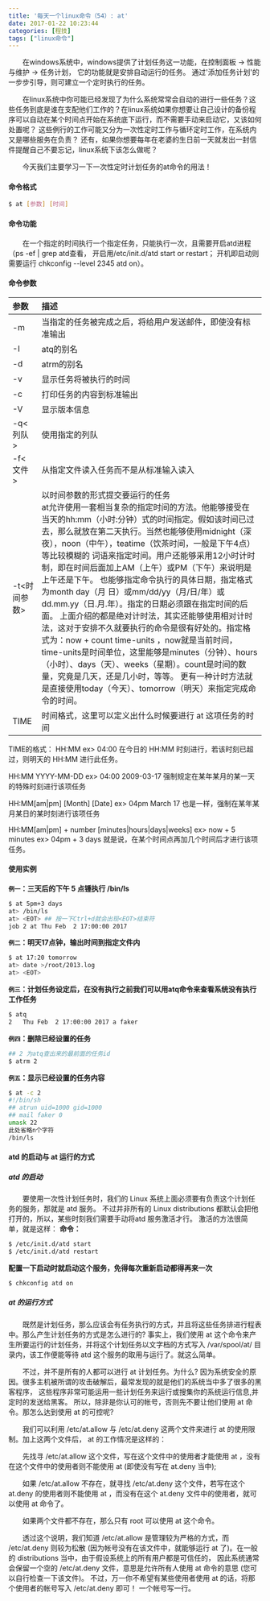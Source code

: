 ```yaml
---
title: '每天一个linux命令（54）: at'
date: 2017-01-22 10:23:44
categories: [程技]
tags: ["linux命令"]
---
```

　　在windows系统中，windows提供了计划任务这一功能，在控制面板 -> 性能与维护 -> 任务计划， 它的功能就是安排自动运行的任务。 通过'添加任务计划'的一步步引导，则可建立一个定时执行的任务。
<!--more -->
　　在linux系统中你可能已经发现了为什么系统常常会自动的进行一些任务？这些任务到底是谁在支配他们工作的？在linux系统如果你想要让自己设计的备份程序可以自动在某个时间点开始在系统底下运行，而不需要手动来启动它，又该如何处置呢？ 这些例行的工作可能又分为一次性定时工作与循环定时工作，在系统内又是哪些服务在负责？ 还有，如果你想要每年在老婆的生日前一天就发出一封信件提醒自己不要忘记，linux系统下该怎么做呢？

　　今天我们主要学习一下一次性定时计划任务的at命令的用法！
#### 命令格式
```bash
$ at [参数] [时间]
```
#### 命令功能
　　在一个指定的时间执行一个指定任务，只能执行一次，且需要开启atd进程（ps -ef | grep atd查看， 开启用/etc/init.d/atd start or restart； 开机即启动则需要运行 chkconfig --level 2345 atd on）。

#### 命令参数
| 参数 | 描述 |
| :- | :- |
| -m | 当指定的任务被完成之后，将给用户发送邮件，即使没有标准输出 |
| -I | atq的别名 |
| -d | atrm的别名 |
| -v | 显示任务将被执行的时间 |
| -c | 打印任务的内容到标准输出 |
| -V | 显示版本信息 |
| -q<列队> | 使用指定的列队 |
| -f<文件> | 从指定文件读入任务而不是从标准输入读入 |
| -t<时间参数> | 以时间参数的形式提交要运行的任务<br>at允许使用一套相当复杂的指定时间的方法。他能够接受在当天的hh:mm（小时:分钟）式的时间指定。假如该时间已过去，那么就放在第二天执行。当然也能够使用midnight（深夜），noon（中午），teatime（饮茶时间，一般是下午4点）等比较模糊的 词语来指定时间。用户还能够采用12小时计时制，即在时间后面加上AM（上午）或PM（下午）来说明是上午还是下午。 也能够指定命令执行的具体日期，指定格式为month day（月 日）或mm/dd/yy（月/日/年）或dd.mm.yy（日.月.年）。指定的日期必须跟在指定时间的后面。 上面介绍的都是绝对计时法，其实还能够使用相对计时法，这对于安排不久就要执行的命令是很有好处的。指定格式为：now + count time-units ，now就是当前时间，time-units是时间单位，这里能够是minutes（分钟）、hours（小时）、days（天）、weeks（星期）。count是时间的数量，究竟是几天，还是几小时，等等。 更有一种计时方法就是直接使用today（今天）、tomorrow（明天）来指定完成命令的时间。 |
| TIME | 时间格式，这里可以定义出什么时候要进行 at 这项任务的时间|
TIME的格式：
HH:MM
ex> 04:00
在今日的 HH:MM 时刻进行，若该时刻已超过，则明天的 HH:MM 进行此任务。

HH:MM YYYY-MM-DD
ex> 04:00 2009-03-17
强制规定在某年某月的某一天的特殊时刻进行该项任务

HH:MM[am|pm] [Month] [Date]
ex> 04pm March 17
也是一样，强制在某年某月某日的某时刻进行该项任务

HH:MM[am|pm] + number [minutes|hours|days|weeks]
ex> now + 5 minutes
ex> 04pm + 3 days
就是说，在某个时间点再加几个时间后才进行该项任务。

#### 使用实例
**`例一`：三天后的下午 5 点锺执行 /bin/ls**
```bash
$ at 5pm+3 days
at> /bin/ls
at> <EOT> ## 按一下Ctrl+d就会出现<EOT>结束符
job 2 at Thu Feb  2 17:00:00 2017
```
**`例二`：明天17点钟，输出时间到指定文件内**
```bash
$ at 17:20 tomorrow
at> date >/root/2013.log   
at> <EOT>
```
**`例三`：计划任务设定后，在没有执行之前我们可以用atq命令来查看系统没有执行工作任务**
```bash
$ atq
2	Thu Feb  2 17:00:00 2017 a faker
```
**`例四`：删除已经设置的任务**
```bash
## 2 为atq查出来的最前面的任务id
$ atrm 2
```
**`例五`：显示已经设置的任务内容**
```bash
$ at -c 2
#!/bin/sh
## atrun uid=1000 gid=1000
## mail faker 0
umask 22
此处省略n个字符
/bin/ls
```
#### atd 的启动与 at 运行的方式
##### atd 的启动
　　要使用一次性计划任务时，我们的 Linux 系统上面必须要有负责这个计划任务的服务，那就是 atd 服务。 不过并非所有的 Linux distributions 都默认会把他打开的，所以，某些时刻我们需要手动将atd 服务激活才行。 激活的方法很简单，就是这样：
**命令：**
```bash
$ /etc/init.d/atd start
$ /etc/init.d/atd restart
```
**配置一下启动时就启动这个服务，免得每次重新启动都得再来一次**
```bash
$ chkconfig atd on
```
##### at 的运行方式
　　既然是计划任务，那么应该会有任务执行的方式，并且将这些任务排进行程表中。那么产生计划任务的方式是怎么进行的? 事实上，我们使用 at 这个命令来产生所要运行的计划任务，并将这个计划任务以文字档的方式写入 /var/spool/at/ 目录内，该工作便能等待 atd 这个服务的取用与运行了。就这么简单。

　　不过，并不是所有的人都可以进行 at 计划任务。为什么? 因为系统安全的原因。很多主机被所谓的攻击破解后，最常发现的就是他们的系统当中多了很多的黑客程序， 这些程序非常可能运用一些计划任务来运行或搜集你的系统运行信息,并定时的发送给黑客。 所以，除非是你认可的帐号，否则先不要让他们使用 at 命令。那怎么达到使用 at 的可控呢?

　　我们可以利用 /etc/at.allow 与 /etc/at.deny 这两个文件来进行 at 的使用限制。加上这两个文件后， at 的工作情况是这样的：

　　先找寻 /etc/at.allow 这个文件，写在这个文件中的使用者才能使用 at ，没有在这个文件中的使用者则不能使用 at (即使没有写在 at.deny 当中);

　　如果 /etc/at.allow 不存在，就寻找 /etc/at.deny 这个文件，若写在这个 at.deny 的使用者则不能使用 at ，而没有在这个 at.deny 文件中的使用者，就可以使用 at 命令了。

　　如果两个文件都不存在，那么只有 root 可以使用 at 这个命令。

　　透过这个说明，我们知道 /etc/at.allow 是管理较为严格的方式，而 /etc/at.deny 则较为松散 (因为帐号没有在该文件中，就能够运行 at 了)。在一般的 distributions 当中，由于假设系统上的所有用户都是可信任的， 因此系统通常会保留一个空的 /etc/at.deny 文件，意思是允许所有人使用 at 命令的意思 (您可以自行检查一下该文件)。 不过，万一你不希望有某些使用者使用 at 的话，将那个使用者的帐号写入 /etc/at.deny 即可！ 一个帐号写一行。
